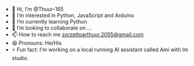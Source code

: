 - 👋 Hi, I’m @Thuur-165
- 👀 I’m interested in Python, JavaScript and Arduino
- 🌱 I’m currently learning Python
- 💞️ I’m looking to collaborate on ...
- 📫 How to reach me zorzettoarthuur.2055@gmail.com
- 😄 Pronouns: He/His
- ⚡ Fun fact: I'm working on a local running AI assistant called Ami with lm studio.

<!---
Thuur-165/Thuur-165 is a ✨ special ✨ repository because its `README.md` (this file) appears on your GitHub profile.
You can click the Preview link to take a look at your changes.
--->
